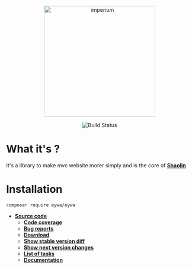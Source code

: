 <p align="center"><img src="https://zupimages.net/up/18/08/rd2u.png" width="300" alt="imperium"></p>
<p align="center"><img src="https://travis-ci.com/fumseckworld/eywa.svg?branch=master" alt="Build Status"></p>

# What it's ?

It's a library to make mvc website morer simply and is the core of [**Shaolin**](https://github.com/fumseckworld/shaolin)

# Installation

`composer require eywa/eywa`

* [**Source code**](https://github.com/fumseckworld/eywa)
    * [**Code coverage**](https://eywa.fumseck.eu)
    * [**Bug reports**](https://github.com/fumseckworld/eywa/issues)
    * [**Download**](https://github.com/fumseckworld/eywa/archive/10.7.zip)
    * [**Show stable version diff**](https://github.com/fumseckworld/eywa/compare/10.6...10.7)
    * [**Show next version changes**](https://github.com/fumseckworld/eywa/compare/pandora...omaticayas)
    * [**List of tasks**](https://trello.com/b/ZMKB0OiD)
    * [**Documentation**](https://github.com/fumseckworld/documentation/blob/master/DOCUMENTATION.md)
